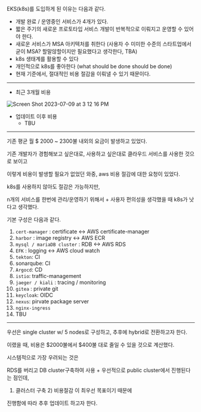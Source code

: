 EKS(k8s)를 도입하게 된 이유는 다음과 같다.

- 개발 완료 / 운영중인 서비스가 4개가 있다.
- 짧은 주기의 새로운 프로토타입 서비스 개발이 반복적으로 이뤄지고 운영할 수 있어야 한다.
- 새로운 서비스가 MSA 아키텍처를 취한다
  (사용자 수 미미한 수준의 스타트업에서 굳이 MSA? 할말않할이지만 필요했다고 생각한다, TBA)
- k8s 생태계를 활용할 수 있다
- 개인적으로 k8s를 좋아한다 (what should be done should be done)
- 현재 기준에서, 절대적인 비용 절감을 이뤄낼 수 있기 때문이다.

------

- 최근 3개월 비용

![Screen Shot 2023-07-09 at 3 12 16 PM](https://github.com/S-hayeon/archive/assets/25574165/9ee4dda1-a9e5-4081-95d6-62deea66a7e3)

- 업데이트 이후 비용
  - TBU

------

기존 평균 월 $ 2000 ~ 2300불 내외의 요금이 발생하고 있었다.



기존 개발자가 경험해보고 싶은대로, 사용하고 싶은대로 클라우드 서비스를 사용한 것으로 보이고



이렇게 비용이 발생할 필요가 없었던 와중, aws 비용 절감에 대한 요청이 있었다.



k8s를 사용하지 않아도 절감은 가능하지만,



n개의 서비스를 한번에 관리/운영하기 위해서 + 사용자 편의성을 생각했을 때 k8s가 낫다고 생각했다.



기본 구성은 다음과 같다.

1. `cert-manager` : certificate <-> AWS certificate-manager
2. `harbor` : image registry <-> AWS ECR
3. `mysql / mariaDB cluster` : RDB <-> AWS RDS
4. `EFK` : logging <-> AWS cloud watch
5. `tekton`: CI
6. sonarqube: CI
7. `Argocd`: CD
8. `istio`: traffic-management
9. `jaeger / kiali` : tracing / monitoring
10. `gitea` : private git
11. `keycloak`: OIDC
12. `nexus`: pirvate package server 
13. `nginx-ingress`
14. TBU



------

우선은 single cluster w/ 5 nodes로 구성하고, 추후에 hybrid로 전환하고자 한다.



이랬을 때, 비용은 $2000불에서 $400불 대로 줄일 수 있을 것으로 계산했다.



시스템적으로 가장 우려되는 것은 



RDS를 버리고 DB cluster구축하여 사용 + 우선적으로 public cluster에서 진행된다는 점인데,



1) 클러스터 구축 2) 비용절감 이 최우선 목표이기 때문에



진행함에 따라 추후 업데이트 하고자 한다.
